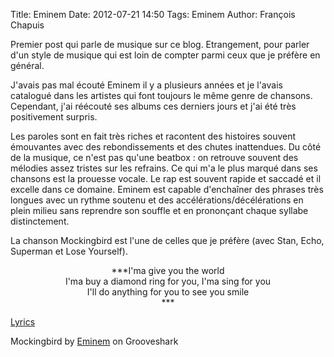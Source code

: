 Title: Eminem
Date: 2012-07-21 14:50
Tags: Eminem
Author: François Chapuis

Premier post qui parle de musique sur ce blog. Etrangement, pour parler d'un style de musique qui est loin de compter parmi ceux que je préfère en général.

J'avais pas mal écouté Eminem il y a plusieurs années et je l'avais catalogué dans les artistes qui font toujours le même genre de chansons. Cependant, j'ai réécouté ses albums ces derniers jours et j'ai été très positivement surpris.

Les paroles sont en fait très riches et racontent des histoires souvent émouvantes avec des rebondissements et des chutes inattendues. Du côté de la musique, ce n'est pas qu'une beatbox : on retrouve souvent des mélodies assez tristes sur les refrains. Ce qui m'a le plus marqué dans ses chansons est la prouesse vocale. Le rap est souvent rapide et saccadé et il excelle dans ce domaine. Eminem est capable d'enchaîner des phrases très longues avec un rythme soutenu et des accélérations/décélérations en plein milieu sans reprendre son souffle et en prononçant chaque syllabe distinctement.

La chanson Mockingbird est l'une de celles que je préfère (avec Stan, Echo, Superman et Lose Yourself).

<center>
***I'ma give you the world<br />
I'ma buy a diamond ring for you, I'ma sing for you<br />
I'll do anything for you to see you smile<br />***
</center>

[Lyrics](http://www.metrolyrics.com/mockingbird-lyrics-eminem.html)

<object width="250" height="40" classid="clsid:D27CDB6E-AE6D-11cf-96B8-444553540000" id="gsSong2186658975" name="gsSong2186658975"><param name="movie" value="http://grooveshark.com/songWidget.swf" /><param name="wmode" value="window" /><param name="allowScriptAccess" value="always" /><param name="flashvars" value="hostname=cowbell.grooveshark.com&songIDs=21866589&style=metal&p=0" /><object type="application/x-shockwave-flash" data="http://grooveshark.com/songWidget.swf" width="250" height="40"><param name="wmode" value="window" /><param name="allowScriptAccess" value="always" /><param name="flashvars" value="hostname=cowbell.grooveshark.com&songIDs=21866589&style=metal&p=0" /><span>Mockingbird by <a href="http://grooveshark.com/artist/Eminem/276" title="Eminem">Eminem</a> on Grooveshark</span></object></object>
